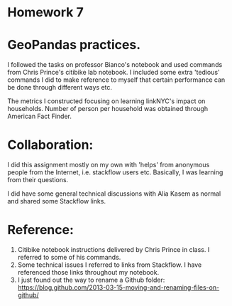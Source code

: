 # Homework 7

# GeoPandas practices. 
I followed the tasks on professor Bianco's notebook and used commands from Chris Prince's citibike lab notebook. I included some extra 'tedious' commands I did to make reference to myself that certain performance can be done through different ways etc. 

The metrics I constructed focusing on learning linkNYC's impact on households. Number of person per household was obtained through American Fact Finder. 

# Collaboration:
I did this assignment mostly on my own with 'helps' from anonymous people from the Internet, i.e. stackflow users etc. Basically, I was learning from their questions. 

I did have some general technical discussions with Alia Kasem as normal and shared some Stackflow links. 

# Reference:
1. Citibike notebook instructions delivered by Chris Prince in class. I referred to some of his commands.
2. Some technical issues I referred to links from Stackflow. I have referenced those links throughout my notebook. 
3. I just found out the way to rename a Github folder: https://blog.github.com/2013-03-15-moving-and-renaming-files-on-github/
